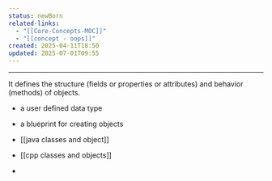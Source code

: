 ```yaml
---
status: newBorn
related-links:
  - "[[Core-Concepts-MOC]]"
  - "[[concept - oops]]"
created: 2025-04-11T18:50
updated: 2025-07-01T09:55
---
```

---
It defines the structure (fields or properties or attributes) and behavior (methods) of objects.

- a user defined data type
- a blueprint for creating objects

- [[java classes and object]]
- [[cpp classes and objects]]
- 